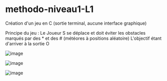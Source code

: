 # methodo-niveau1-L1
Création d'un jeu en C (sortie terminal, aucune interface graphique) 

Principe du jeu :
Le Joueur S se déplace et doit éviter les obstacles marqués par des * et des # (météores à positions aléatoire)
L'objectif étant d'arriver à la sortie O


![image](https://user-images.githubusercontent.com/90969081/168390515-3e521483-87e5-42b5-a666-692875a8f19b.png)


![image](https://user-images.githubusercontent.com/90969081/168390382-6e2b075f-e553-4cc8-8ed8-7dc3c33f803b.png)



![image](https://user-images.githubusercontent.com/90969081/168390441-6df1d7e0-142b-43cc-b26f-973721ce86a0.png)

